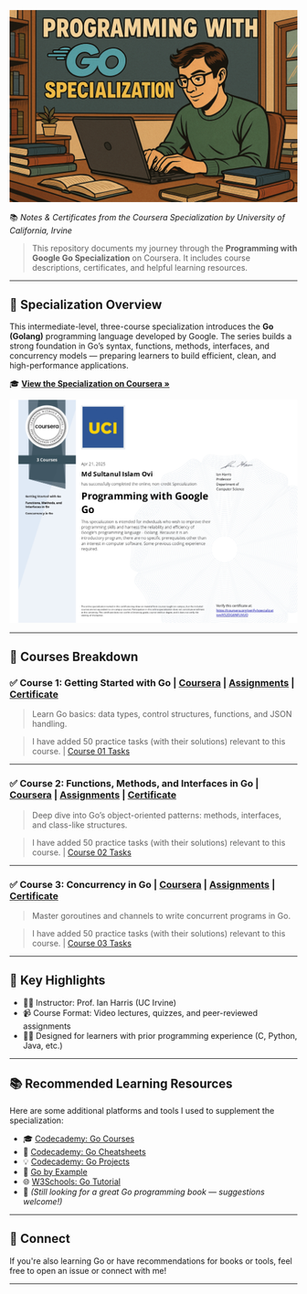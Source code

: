 ![Specialization Certificate](certificates/go.png)

📚 _Notes & Certificates from the Coursera Specialization by University of California, Irvine_

> This repository documents my journey through the **Programming with Google Go Specialization** on Coursera. It includes course descriptions, certificates, and helpful learning resources.

---

## 📌 Specialization Overview

This intermediate-level, three-course specialization introduces the **Go (Golang)** programming language developed by Google. The series builds a strong foundation in Go’s syntax, functions, methods, interfaces, and concurrency models — preparing learners to build efficient, clean, and high-performance applications.

🎓 **[View the Specialization on Coursera »](https://www.coursera.org/specializations/google-golang)**

![Specialization Certificate](certificates/certificate.jpg)

---

## 📘 Courses Breakdown

### ✅ Course 1: Getting Started with Go | [Coursera](https://www.coursera.org/learn/golang-getting-started?specialization=google-golang) | [Assignments](Course_01_Getting_Started_with_Go) | [Certificate](certificates/Course_01_certificate.jpg)

> Learn Go basics: data types, control structures, functions, and JSON handling.

> I have added 50 practice tasks (with their solutions) relevant to this course. | [Course 01 Tasks](Course_01_Getting_Started_with_Go/course_01_tasks.md)

<!-- ![Course 01 Certificate](certificates/Course_01_certificate.jpg) -->

---

### ✅ Course 2: Functions, Methods, and Interfaces in Go | [Coursera](https://www.coursera.org/learn/golang-functions-methods?specialization=google-golang) | [Assignments](Course_02_Functions_Methods_and_Interfaces_in_Go) | [Certificate](certificates/Course_02_certificate.jpg)

> Deep dive into Go’s object-oriented patterns: methods, interfaces, and class-like structures.

> I have added 50 practice tasks (with their solutions) relevant to this course. | [Course 02 Tasks](Course_02_Functions_Methods_and_Interfaces_in_Go/course_02_tasks.md)
<!-- ![Course 02 Certificate](certificates/Course_02_certificate.jpg) -->

---

### ✅ Course 3: Concurrency in Go | [Coursera](https://www.coursera.org/learn/golang-concurrency?specialization=google-golang) | [Assignments](Course_03_Concurrency_in_Go) | [Certificate](certificates/Course_03_certificate.jpg)
> Master goroutines and channels to write concurrent programs in Go.

> I have added 50 practice tasks (with their solutions) relevant to this course. | [Course 03 Tasks](Course_03_Concurrency_in_Go/course_03_tasks.md)

<!-- ![Course 03 Certificate](certificates/Course_03_certificate.jpg) -->

---

## 🧠 Key Highlights

- 👨‍🏫 Instructor: Prof. Ian Harris (UC Irvine)
- 📹 Course Format: Video lectures, quizzes, and peer-reviewed assignments
- 🧑‍💻 Designed for learners with prior programming experience (C, Python, Java, etc.)

---

## 📚 Recommended Learning Resources

Here are some additional platforms and tools I used to supplement the specialization:

- 🎓 [Codecademy: Go Courses](https://www.codecademy.com/catalog/language/go)
- 📝 [Codecademy: Go Cheatsheets](https://www.codecademy.com/resources/cheatsheets/language/go)
- 💡 [Codecademy: Go Projects](https://www.codecademy.com/projects/language/go)
- 📘 [Go by Example](https://gobyexample.com/)
- 🌐 [W3Schools: Go Tutorial](https://www.w3schools.com/go/index.php)
- 📖 _(Still looking for a great Go programming book — suggestions welcome!)_

---

## 💬 Connect

If you're also learning Go or have recommendations for books or tools, feel free to open an issue or connect with me!

---
